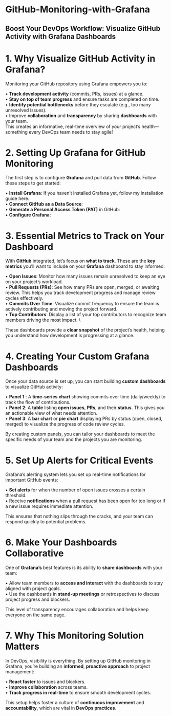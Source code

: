 # GitHub-Monitoring-with-Grafana
## Boost Your DevOps Workflow: Visualize GitHub Activity with Grafana Dashboards

# 1. Why Visualize GitHub Activity in Grafana?
Monitoring your GitHub repository using Grafana empowers you to:


•	**Track development activity** (commits, PRs, issues) at a glance. \
•	**Stay on top of team progress** and ensure tasks are completed on time. \
•	**Identify potential bottlenecks** before they escalate (e.g., too many unresolved issues). \
•	Improve **collaboration** and **transparency** by sharing **dashboards** with your team. \
This creates an informative, real-time overview of your project’s health—something every DevOps team needs to stay agile!


# 2. Setting Up Grafana for GitHub Monitoring
The first step is to configure **Grafana** and pull data from **GitHub**. Follow these steps to get started:

•	**Install Grafana**: If you haven’t installed Grafana yet, follow my installation guide here. \
•	**Connect GitHub as a Data Source**: \
•	**Generate a Personal Access Token (PAT)** in GitHub: \
•	**Configure Grafana**:

# 3. Essential Metrics to Track on Your Dashboard
With **GitHub** integrated, let’s focus on **what to track**. These are the **key metrics** you’ll want to include on your **Grafana** dashboard to stay informed:

•	**Open Issues**: Monitor how many issues remain unresolved to keep an eye on your project’s workload. \
•	**Pull Requests (PRs)**: See how many PRs are open, merged, or awaiting review. This helps you track development progress and manage review cycles effectively. \
•	**Commits Over Time**: Visualize commit frequency to ensure the team is actively contributing and moving the project forward. \
•	**Top Contributors**: Display a list of your top contributors to recognize team members driving the most impact. \

These dashboards provide a **clear snapshot** of the project’s health, helping you understand how development is progressing at a glance.


# 4. Creating Your Custom Grafana Dashboards
Once your data source is set up, you can start building **custom dashboards** to visualize GitHub activity:

•	**Panel 1** : A **time-series chart** showing commits over time (daily/weekly) to track the flow of contributions. \
•	**Panel 2**: A **table** listing **open issues**, **PRs**, and their **status**. This gives you an actionable view of what needs attention. \
•	**Panel 3**: A **bar chart** or **pie chart** displaying PRs by status (open, closed, merged) to visualize the progress of code review cycles. 

By creating custom panels, you can tailor your dashboards to meet the specific needs of your team and the projects you are monitoring.


# 5. Set Up Alerts for Critical Events
Grafana’s alerting system lets you set up real-time notifications for important GitHub events:

•	**Set alerts** for when the number of open issues crosses a certain threshold. \
•	Receive **notifications** when a pull request has been open for too long or if a new issue requires immediate attention. 

This ensures that nothing slips through the cracks, and your team can respond quickly to potential problems.


# 6. Make Your Dashboards Collaborative
One of **Grafana’s** best features is its ability to **share dashboards** with your team:

•	Allow team members to **access and interact** with the dashboards to stay aligned with project goals. \
•	Use the dashboards in **stand-up meetings** or retrospectives to discuss project progress and blockers.

This level of transparency encourages collaboration and helps keep everyone on the same page.


# 7. Why This Monitoring Solution Matters
In DevOps, visibility is everything. By setting up GitHub monitoring in Grafana, you’re building an **informed**, **proactive approach** to project management:

•	**React faster** to issues and blockers. \
•	**Improve collaboration** across teams. \
•	**Track progress in real-time** to ensure smooth development cycles.

This setup helps foster a culture of **continuous improvement** and **accountability**, which are vital in **DevOps practices**.















